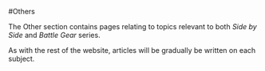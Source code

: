 #Others

The Other section contains pages relating to topics relevant to both *Side by Side* and *Battle Gear* series.

As with the rest of the website, articles will be gradually be written on each subject.
